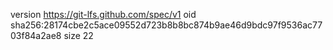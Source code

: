 version https://git-lfs.github.com/spec/v1
oid sha256:28174cbe2c5ace09552d723b8b8bc874b9ae46d9bdc97f9536ac7703f84a2ae8
size 22
